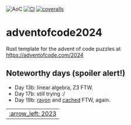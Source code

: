 ![AoC](https://img.shields.io/badge/AoC%20%E2%AD%90-47-yellow)
[![CI](https://github.com/lpenz/adventofcode-template/workflows/CI/badge.svg)](https://github.com/lpenz/adventofcode-template/actions)
[![coveralls](https://coveralls.io/repos/github/lpenz/adventofcode-template/badge.svg?branch=main)](https://coveralls.io/github/lpenz/adventofcode-template?branch=main)

# adventofcode2024

Rust template for the advent of code puzzles at https://adventofcode.com/2024

## Noteworthy days (spoiler alert!)

- Day 13b: linear algebra, Z3 FTW.
- Day 17b: still trying :/
- Day 19b: [rayon] and [cached] FTW, again.


<table><tr>
<td><a href="https://github.com/lpenz/adventofcode2023">:arrow_left: 2023</td>
</tr></table>

[rayon]: https://docs.rs/rayon/latest/rayon/
[cached]: https://docs.rs/cached/latest/cached/
